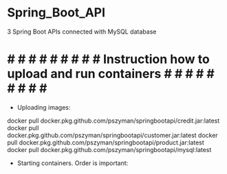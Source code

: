 # Spring_Boot_API
3 Spring Boot APIs connected with MySQL database

# # # # # # # # # # Instruction how to upload and run containers # # # # # # # # # #

- Uploading images:

docker pull docker.pkg.github.com/pszyman/springbootapi/credit.jar:latest
docker pull docker.pkg.github.com/pszyman/springbootapi/customer.jar:latest
docker pull docker.pkg.github.com/pszyman/springbootapi/product.jar:latest
docker pull docker.pkg.github.com/pszyman/springbootapi/mysql:latest

- Starting containers. Order is important:

